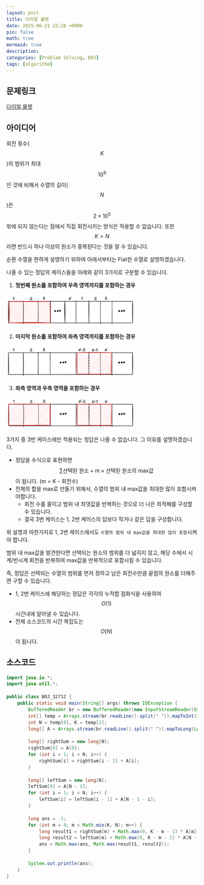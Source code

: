 ```yaml
---
layout: post
title: 다이얼 룰렛
date: 2025-06-21 22:28 +0900
pin: false
math: true
mermaid: true
description:
categories: [Problem Solving, BOJ]
tags: [algorithm]
---
```


## 문제링크

[다이얼 룰렛](https://www.acmicpc.net/problem/32712)

## 아이디어

회전 횟수($$K$$)의 범위가 최대 $$10^9$$ 인 것에 비해서 수열의 길이($$N$$)은 $$2 \times 10^5$$ 밖에 되지 않는다는 점에서 직접 회전시키는 방식은 적용할 수 없습니다. 또한 $$K \gt N$$ 라면 반드시 하나 이상의 원소가 중복된다는 것을 알 수 있습니다.

순환 수열을 편하게 설명하기 위하여 아래서부터는 Flat한 수열로 설명하겠습니다.

나올 수 있는 정답의 케이스들을 아래와 같이 3가지로 구분할 수 있습니다.

1. **첫번째 원소를 포함하여 우측 영역까지를 포함하는 경우**

<img src="https://raw.githubusercontent.com/joonamin/UpicImageRepo/master/uPic/image-20250621225004994.png" alt="image-20250621225004994" style="zoom:33%;" />

2. **마지막 원소를 포함하여 좌측 영역까지를 포함하는 경우**

<img src="https://raw.githubusercontent.com/joonamin/UpicImageRepo/master/uPic/image-20250621225143418.png" alt="image-20250621225143418" style="zoom:33%;" />

3. **좌측 영역과 우측 영역을 포함하는 경우**

<img src="https://raw.githubusercontent.com/joonamin/UpicImageRepo/master/uPic/image-20250621225228235.png" alt="image-20250621225228235" style="zoom:33%;" />

3가지 중 3번 케이스에만 적용되는 정답은 나올 수 없습니다. 그 이유를 설명하겠습니다.

* 정답을 수식으로 표현하면 $$\sum \text{선택된 원소} + \text{m} \times \text{선택된 원소의 max값}  $$ 이 됩니다. (m = K - 회전수)
* 전체의 합을 max로 만들기 위해서, 수열의 범위 내 max값을 최대한 많이 포함시켜야합니다.
  * 회전 수를 줄이고 범위 내 최댓값을 반복하는 것으로 더 나은 최적해를 구성할 수 있습니다.
  * 결국 3번 케이스는 1, 2번 케이스의 답보다 작거나 같은 답을 구성합니다.

위 설명과 마찬가지로 1, 2번 케이스에서도 `수열의 범위 내 max값을 최대한 많이 포함`시켜야 합니다.

범위 내 max값을 발견한다면 선택되는 원소의 범위를 더 넓히지 않고, 해당 수에서 시계/반시계 회전을 반복하여 max값을 반복적으로 포함시킬 수 있습니다. 

즉, 정답은 선택되는 수열의 범위를 먼저 정하고 남은 회전수만큼 끝점의 원소를 더해주면 구할 수 있습니다.

* 1, 2번 케이스에 해당하는 정답은 각각의 누적합 점화식을 사용하여 $$O(1)$$ 시간내에 알아낼 수 있습니다.
* 전체 소스코드의 시간 복잡도는 $$O(N)$$ 이 됩니다.

## 소스코드

```java
import java.io.*;
import java.util.*;

public class BOJ_32712 {
    public static void main(String[] args) throws IOException {
        BufferedReader br = new BufferedReader(new InputStreamReader(System.in));
        int[] temp = Arrays.stream(br.readLine().split(" ")).mapToInt(Integer::parseInt).toArray();
        int N = temp[0], K = temp[1];
        long[] A = Arrays.stream(br.readLine().split(" ")).mapToLong(Long::parseLong).toArray();

        long[] rightSum = new long[N];
        rightSum[0] = A[0];
        for (int i = 1; i < N; i++) {
            rightSum[i] = rightSum[i - 1] + A[i];
        }

        long[] leftSum = new long[N];
        leftSum[0] = A[N - 1];
        for (int i = 1; i < N; i++) {
            leftSum[i] = leftSum[i - 1] + A[N - 1 - i];
        }

        long ans = -1;
        for (int m = 0; m < Math.min(K, N); m++) {
            long result1 = rightSum[m] + Math.max(0, K - m - 1) * A[m];
            long result2 = leftSum[m] + Math.max(0, K - m - 1) * A[N - 1 - m];
            ans = Math.max(ans, Math.max(result1, result2));
        }

        System.out.println(ans);
    }
}
```

